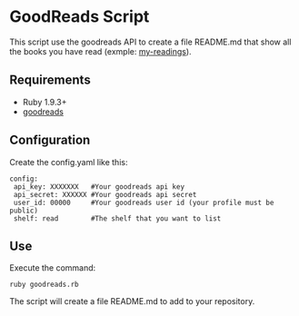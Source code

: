 # GoodReads Script

This script use the goodreads API to create a file README.md that show all the books you have read (exmple: [my-readings](https://github.com/PierluigiGreto/my-readings)).

## Requirements

- Ruby 1.9.3+
- [goodreads](https://github.com/sosedoff/goodreads)

## Configuration
Create the config.yaml like this:
```
config:
 api_key: XXXXXXX   #Your goodreads api key
 api_secret: XXXXXX #Your goodreads api secret
 user_id: 00000     #Your goodreads user id (your profile must be public)
 shelf: read        #The shelf that you want to list 

```

## Use
Execute the command:
```
ruby goodreads.rb
```
The script will create a file README.md to add to your repository.
